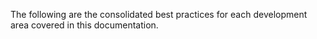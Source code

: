 The following are the consolidated best practices for each development area covered in this documentation.